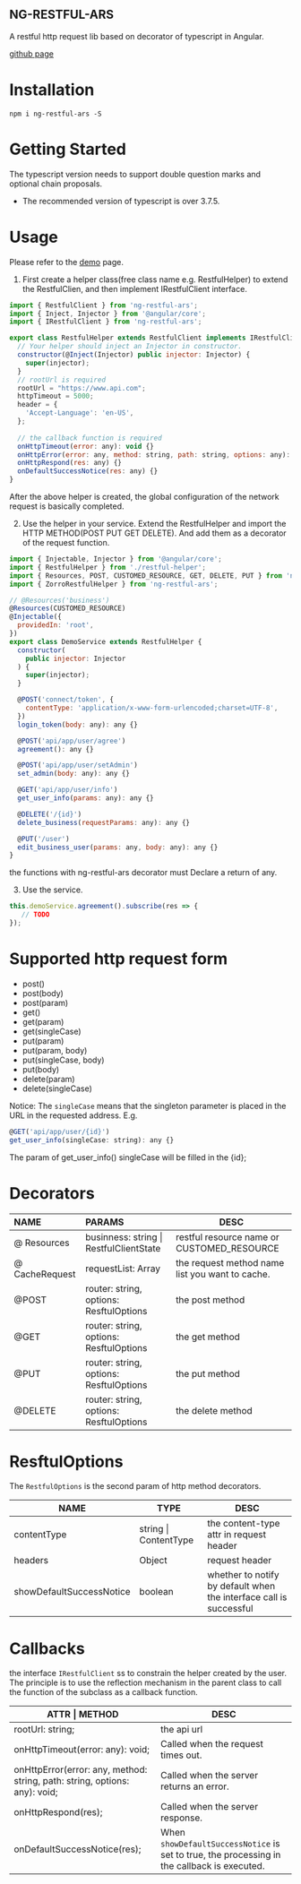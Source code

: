 ## NG-RESTFUL-ARS

A restful http request lib based on decorator of typescript in Angular.

[github page](https://github.com/string-lzc/ng-restful-ars) 



# Installation

``` shell
npm i ng-restful-ars -S
```



# Getting Started

The typescript version needs to support double question marks and optional chain proposals.

* The recommended version of typescript is over 3.7.5.



# Usage

Please refer to the [demo](https://github.com/string-lzc/ng-restful-ars/tree/main/src/demo) page.



1. First create a helper class(free class name e.g. RestfulHelper) to extend the RestfulClien, and then implement IRestfulClient interface.

```javascript
import { RestfulClient } from 'ng-restful-ars';
import { Inject, Injector } from '@angular/core';
import { IRestfulClient } from 'ng-restful-ars';

export class RestfulHelper extends RestfulClient implements IRestfulClient {
  // Your helper should inject an Injector in constructor.
  constructor(@Inject(Injector) public injector: Injector) {
    super(injector);
  }
  // rootUrl is required
  rootUrl = "https://www.api.com";
  httpTimeout = 5000;
  header = {
    'Accept-Language': 'en-US',
  };
  
  // the callback function is required
  onHttpTimeout(error: any): void {}
  onHttpError(error: any, method: string, path: string, options: any): void {}
  onHttpRespond(res: any) {}
  onDefaultSuccessNotice(res: any) {}
}

```

After the above helper is created, the global configuration of the network request is basically completed.


2. Use the helper in your service. Extend the RestfulHelper and import the HTTP METHOD(POST PUT GET DELETE). And add them as a decorator of the request function. 

```javascript
import { Injectable, Injector } from '@angular/core';
import { RestfulHelper } from './restful-helper';
import { Resources, POST, CUSTOMED_RESOURCE, GET, DELETE, PUT } from 'ng-restful-ars';
import { ZorroRestfulHelper } from 'ng-restful-ars';

// @Resources('business')
@Resources(CUSTOMED_RESOURCE)
@Injectable({
  providedIn: 'root',
})
export class DemoService extends RestfulHelper {
  constructor(
    public injector: Injector
  ) {
    super(injector);
  }

  @POST('connect/token', {
    contentType: 'application/x-www-form-urlencoded;charset=UTF-8',
  })
  login_token(body: any): any {}

  @POST('api/app/user/agree')
  agreement(): any {}

  @POST('api/app/user/setAdmin')
  set_admin(body: any): any {}

  @GET('api/app/user/info')
  get_user_info(params: any): any {}

  @DELETE('/{id}')
  delete_business(requestParams: any): any {}

  @PUT('/user')
  edit_business_user(params: any, body: any): any {}
}

```

the functions with ng-restful-ars decorator must Declare a return of any.

3. Use the service.

```javascript
this.demoService.agreement().subscribe(res => {
   // TODO 
});
```



# Supported http request form

* post()
* post(body)
* post(param)
* get()
* get(param)
* get(singleCase)
* put(param)
* put(param, body)
* put(singleCase, body)
* put(body)
* delete(param)
* delete(singleCase)

Notice: The `singleCase` means that the singleton parameter is placed in the URL in the requested address. E.g. 

```javascript
@GET('api/app/user/{id}') 
get_user_info(singleCase: string): any {}
```

The param of get_user_info() singleCase will be filled in the {id};



# Decorators

| NAME           | PARAMS                                   | DESC                                            |
| :------------- | :--------------------------------------- | ----------------------------------------------- |
| @ Resources    | businness: string \| RestfulClientState  | restful resource name or CUSTOMED_RESOURCE      |
| @ CacheRequest | requestList: Array<string>               | the request method name list you want to cache. |
| @POST          | router: string, options:  ResftulOptions | the post method                                 |
| @GET           | router: string, options:  ResftulOptions | the get method                                  |
| @PUT           | router: string, options:  ResftulOptions | the put method                                  |
| @DELETE        | router: string, options:  ResftulOptions | the delete method                               |



# ResftulOptions

The `RestfulOptions` is the second param of http method decorators.

| NAME                     | TYPE                  | DESC                                                         |
| ------------------------ | --------------------- | ------------------------------------------------------------ |
| contentType              | string \| ContentType | the content-type attr in request header                      |
| headers                  | Object                | request header                                               |
| showDefaultSuccessNotice | boolean               | whether to notify by default when the interface call is successful |

# Callbacks

the interface `IRestfulClient` ss to constrain the helper created by the user. The principle is to use the reflection mechanism in the parent class to call the function of the subclass as a callback function.

| ATTR \| METHOD                                               | DESC                                                         |
| ------------------------------------------------------------ | ------------------------------------------------------------ |
| rootUrl: string;                                             | the api url                                                  |
| onHttpTimeout(error: any): void;                             | Called when the request times out.                           |
| onHttpError(error: any, method: string, path: string, options: any): void; | Called when the server returns an error.                     |
| onHttpRespond(res);                                          | Called when the server response.                             |
| onDefaultSuccessNotice(res);                                 | When `showDefaultSuccessNotice` is set to true, the processing in the callback is executed. |






